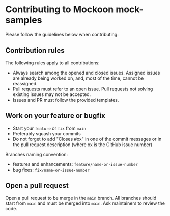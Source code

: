 # Contributing to Mockoon mock-samples

Please follow the guidelines below when contributing:

## Contribution rules

The following rules apply to all contributions:

- Always search among the opened and closed issues. Assigned issues are already being worked on, and, most of the time, cannot be reassigned.
- Pull requests must refer to an open issue. Pull requests not solving existing issues may not be accepted.
- Issues and PR must follow the provided templates.

## Work on your feature or bugfix

- Start your `feature` or `fix` from `main`
- Preferably squash your commits
- Do not forget to add "Closes #xx" in one of the commit messages or in the pull request description (where xx is the GitHub issue number)

Branches naming convention:
- features and enhancements: `feature/name-or-issue-number`
- bug fixes: `fix/name-or-issue-number`

## Open a pull request

Open a pull request to be merge in the `main` branch. All branches should start from `main` and must be merged into `main`.
Ask maintainers to review the code.
